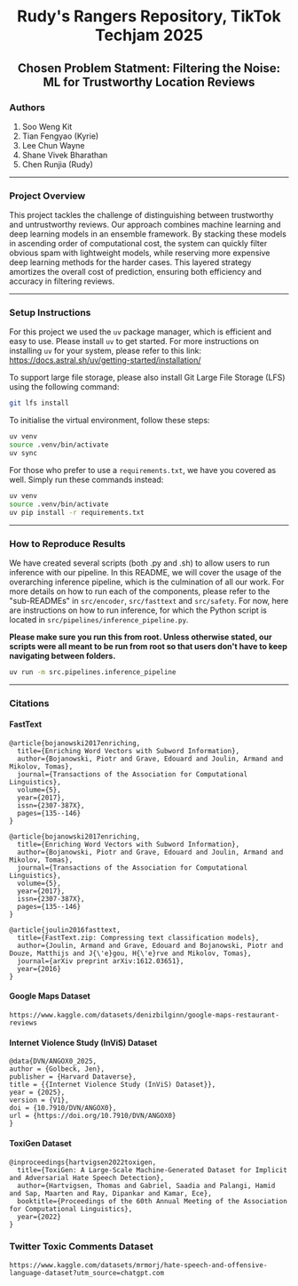 <h1 style="text-align: center;">Rudy's Rangers Repository, TikTok Techjam 2025</h1>
<h2 style="text-align: center;">Chosen Problem Statment: Filtering the Noise: ML for Trustworthy Location Reviews</h2>

### Authors

1. Soo Weng Kit 
2. Tian Fengyao (Kyrie)  
3. Lee Chun Wayne  
4. Shane Vivek Bharathan  
5. Chen Runjia (Rudy)  

---

### Project Overview

This project tackles the challenge of distinguishing between trustworthy and untrustworthy reviews. Our approach combines machine learning and deep learning models in an ensemble framework. By stacking these models in ascending order of computational cost, the system can quickly filter obvious spam with lightweight models, while reserving more expensive deep learning methods for the harder cases. This layered strategy amortizes the overall cost of prediction, ensuring both efficiency and accuracy in filtering reviews.


---

### Setup Instructions

For this project we used the `uv` package manager, which is efficient and easy to use. Please install `uv` to get started. For more instructions on installing `uv` for your system, please refer to this link: https://docs.astral.sh/uv/getting-started/installation/

To support large file storage, please also install Git Large File Storage (LFS) using the following command: 

```bash
git lfs install
```

To initialise the virtual environment, follow these steps: 

```bash
uv venv
source .venv/bin/activate
uv sync
```
For those who prefer to use a `requirements.txt`, we have you covered as well. Simply run these commands instead: 

```bash
uv venv
source .venv/bin/activate
uv pip install -r requirements.txt
```

---

### How to Reproduce Results

We have created several scripts (both .py and .sh) to allow users to run inference with our pipeline. In this README, we will cover the usage of the overarching inference pipeline, which is the culmination of all our work. For more details on how to run each of the components, please refer to the "sub-READMEs" in `src/encoder`, `src/fasttext` and `src/safety`. For now, here are instructions on how to run inference, for which the Python script is located in `src/pipelines/inference_pipeline.py`.

**Please make sure you run this from root. Unless otherwise stated, our scripts were all meant to be run from root so that users don't have to keep navigating between folders.**

```bash
uv run -m src.pipelines.inference_pipeline
```


---

### Citations

#### FastText
```
@article{bojanowski2017enriching,
  title={Enriching Word Vectors with Subword Information},
  author={Bojanowski, Piotr and Grave, Edouard and Joulin, Armand and Mikolov, Tomas},
  journal={Transactions of the Association for Computational Linguistics},
  volume={5},
  year={2017},
  issn={2307-387X},
  pages={135--146}
}
```

```
@article{bojanowski2017enriching,
  title={Enriching Word Vectors with Subword Information},
  author={Bojanowski, Piotr and Grave, Edouard and Joulin, Armand and Mikolov, Tomas},
  journal={Transactions of the Association for Computational Linguistics},
  volume={5},
  year={2017},
  issn={2307-387X},
  pages={135--146}
}
```

```
@article{joulin2016fasttext,
  title={FastText.zip: Compressing text classification models},
  author={Joulin, Armand and Grave, Edouard and Bojanowski, Piotr and Douze, Matthijs and J{\'e}gou, H{\'e}rve and Mikolov, Tomas},
  journal={arXiv preprint arXiv:1612.03651},
  year={2016}
}
```

#### Google Maps Dataset 
```
https://www.kaggle.com/datasets/denizbilginn/google-maps-restaurant-reviews
```

#### Internet Violence Study (InViS) Dataset
```
@data{DVN/ANGOX0_2025,
author = {Golbeck, Jen},
publisher = {Harvard Dataverse},
title = {{Internet Violence Study (InViS) Dataset}},
year = {2025},
version = {V1},
doi = {10.7910/DVN/ANGOX0},
url = {https://doi.org/10.7910/DVN/ANGOX0}
}
```

#### ToxiGen Dataset
```
@inproceedings{hartvigsen2022toxigen,
  title={ToxiGen: A Large-Scale Machine-Generated Dataset for Implicit and Adversarial Hate Speech Detection},
  author={Hartvigsen, Thomas and Gabriel, Saadia and Palangi, Hamid and Sap, Maarten and Ray, Dipankar and Kamar, Ece},
  booktitle={Proceedings of the 60th Annual Meeting of the Association for Computational Linguistics},
  year={2022}
}
```

### Twitter Toxic Comments Dataset
```
https://www.kaggle.com/datasets/mrmorj/hate-speech-and-offensive-language-dataset?utm_source=chatgpt.com
```
